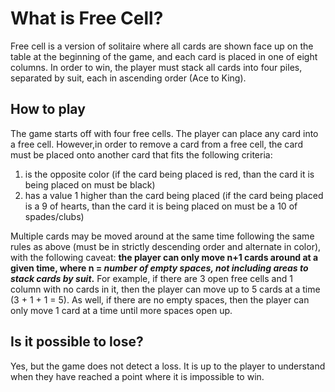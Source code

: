# What is Free Cell?

Free cell is a version of solitaire where all cards are shown face up on the table at 
the beginning of the game, and each card is placed in one of eight columns. In order to win, the player must stack all cards into four piles, separated by suit, each in ascending order (Ace to King).

## How to play

The game starts off with four free cells. The player can place any card into a free cell. However,in order to remove a card from a free cell, the card must be placed onto another card that fits the following criteria:
1. is the opposite color (if the card being placed is red, than the card it is being placed
on must be black)
2. has a value 1 higher than the card being placed (if the card being placed is a 9 of hearts,  than the card it is being placed on must be a 10 of spades/clubs)

Multiple cards may be moved around at the same time following the same rules as above (must be in strictly descending order and alternate in color), with the following caveat: **the player can only move n+1 cards around at a given time, where n = *number of empty spaces, not including areas to stack cards by suit*.** For example, if there are 3 open free cells and 1 column with no cards in it, then the player can move up to 5 cards at a time (3 + 1 + 1 = 5). As well, if there are no empty spaces, then the player can only move 1 card at a time until more spaces open up.

## Is it possible to lose?
Yes, but the game does not detect a loss. It is up to the player to understand when they have reached a point where it is impossible to win.